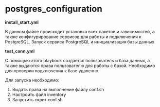 # postgres_configuration

**install_start.yml**

В данном файле происходит установка всех пакетов и зависимостей, а также конфигурирование сервисов для работы и подключения к PostgreSQL. Запуск сервиса PostgreSQL и инициализация базы данных

**test_conn.yml**

С помощью этого playbook создается пользователь и база данных, а также выдаются права пользователю для работы с базой. Необходимо для проверки подключения к базе удаленно

Для запуска необходимо:

1. Выдать права на выполнение файлу conf.sh
2. Настроить файл inventory
3. Запустить скрит conf.sh

